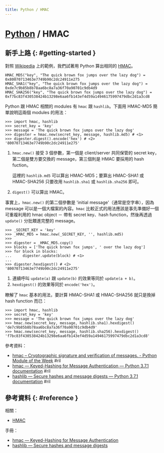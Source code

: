 ```yaml
---
title: Python / HMAC
---
```

# [Python](python.md) / HMAC

## 新手上路 {: #getting-started }

對照 [Wikipedia](https://en.wikipedia.org/wiki/HMAC) 上的範例，我們試著用 Python 算出相同的 [HMAC](hmac.md)。

```
HMAC_MD5("key", "The quick brown fox jumps over the lazy dog") = 0x80070713463e7749b90c2dc24911e275
HMAC_SHA1("key", "The quick brown fox jumps over the lazy dog") = 0xde7c9b85b8b78aa6bc8a7a36f70a90701c9db4d9
HMAC_SHA256("key", "The quick brown fox jumps over the lazy dog") = 0xf7bc83f430538424b13298e6aa6fb143ef4d59a14946175997479dbc2d1a3cd8
```

Python 跟 HMAC 相關的 modules 有 `hmac` 跟 `hashlib`。下面用 HMAC-MD5 簡單說明這兩個 modules 的用法：

```
>>> import hmac, hashlib
>>> secret_key = 'key'
>>> message = 'The quick brown fox jumps over the lazy dog'
>>> digester = hmac.new(secret_key, message, hashlib.md5) # <1>
>>> digester.digest().encode('hex') # <2>
'80070713463e7749b90c2dc24911e275'
```

 1. `hmac.new()` 接受 3 個參數，第一個是 client/server 共同保管的 secret key，第二個是雙方要交換的 message，第三個則是 HMAC 要採用的 hash fuction。

    這裡的 `hashlib.md5` 可以算出 HMAC-MD5；要算出 HMAC-SHA1 或 HMAC-SHA256 只要改用 `hashlib.sha1` 或 `hashlib.sha256` 即可。

 2. `digest()` 可以算出 HMAC。

事實上，`hmac.new()` 的第二個參數是 'initial message'（通常是空字串），因為 message 可以是一個大檔案的內容。`hmac` 比較正式的用法應該是事先準備好一個可重複利用的 hmac object － 帶有 secret key、hash function，然後再透過 `update()` 分批餵進完整的 message。

```
>>> _SECRET_KEY = 'key'
>>> _HMAC_MD5 = hmac.new(_SECRET_KEY, '', hashlib.md5)
>>>
>>> digester = _HMAC_MD5.copy()
>>> blocks = ['The quick brown fox jumps', ' over the lazy dog']
>>> for block in blocks:
...     digester.update(block) # <1>
...
>>> digester.hexdigest() # <2>
'80070713463e7749b90c2dc24911e275'
```

 1. 連續呼叫 `update(a)` 跟 `update(b)` 的效果等同於 `update(a + b)`。
 2. `hexdigest()` 的效果等同於 `encode('hex')`。

瞭解了 `hmac` 基本的用法，要計算 HMAC-SHA1 或 HMAC-SHA256 就只是換掉 hash function 而已：

```
>>> import hmac, hashlib
>>> secret_key = 'key'
>>> message = 'The quick brown fox jumps over the lazy dog'
>>> hmac.new(secret_key, message, hashlib.sha1).hexdigest()
'de7c9b85b8b78aa6bc8a7a36f70a90701c9db4d9'
>>> hmac.new(secret_key, message, hashlib.sha256).hexdigest()
'f7bc83f430538424b13298e6aa6fb143ef4d59a14946175997479dbc2d1a3cd8'
```

參考資料：

  - [hmac – Cryptographic signature and verification of messages\. \- Python Module of the Week](https://pymotw.com/) #ril
  - [hmac — Keyed\-Hashing for Message Authentication — Python 3\.7\.1 documentation](https://docs.python.org/3/library/hmac.html) #ril
  - [hashlib — Secure hashes and message digests — Python 3\.7\.1 documentation](https://docs.python.org/3/library/hashlib.html) #ril

## 參考資料 {: #reference }

相關：

  - [HMAC](hmac)

手冊：

  - [hmac — Keyed-Hashing for Message Authentication](https://docs.python.org/3/library/hmac.html)
  - [hashlib — Secure hashes and message digests](https://docs.python.org/3/library/hashlib.html)
